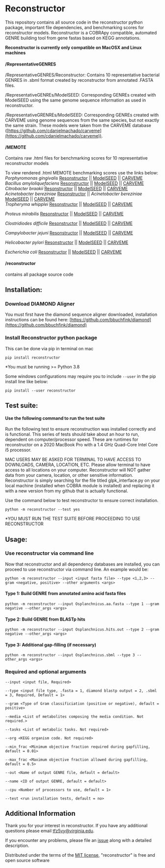 # Reconstructor
This repository contains all source code in the reconstructor python package, important file dependencies, and benchmarking scores for reconstructor models. Reconstructor is a COBRApy compatible, automated GENRE building tool from gene fastas based on KEGG annotations.

****Reconstructor is currently only compatible on MacOSX and Linux machines****
#### /RepresentativeGENRES
/RepresentativeGENRES/Reconstructor: Contains 10 representative bacterial GENRES in .sbml format created by reconstructor from annotated .FASTA files.

/RepresentativeGENREs/ModelSEED: Corresponding GENREs created with ModelSEED using the same genome sequence information as used in reconstructor. 

/RepresentativeGRENREs/ModelSEED: Corresponding GENREs created with CARVEME using genome sequences from the same species, but not exactly the same strain. These models were taken from the CARVEME database ([https://github.com/cdanielmachado/carveme](https://github.com/cdanielmachado/carveme)).

#### /MEMOTE
Contains raw .html files for benchmarking scores for 10 representative reconstructor models

To view rendered .html MEMOTE benchmarking scores use the links below:  
*Porphyromonas gingivalis* [Resonstructor](https://emmamglass.github.io/ReconstructorMEMOTE.io/837.83.sbml.html) || [ModelSEED](https://emmamglass.github.io/ReconstructorMEMOTE.io/837.83MS.html) || [CARVEME](https://emmamglass.github.io/ReconstructorMEMOTE.io/837.83C.html)  
*Bacillus amyloliquefaciens* [Resonstructor](https://emmamglass.github.io/ReconstructorMEMOTE.io/1390.556.sbml.html) || [ModelSEED](https://emmamglass.github.io/ReconstructorMEMOTE.io/1390.556MS.html) || [CARVEME](https://emmamglass.github.io/ReconstructorMEMOTE.io/1390.556C.html)  
*Citrobacter braakii* [Resonstructor](https://emmamglass.github.io/ReconstructorMEMOTE.io/57706.84.sbml.html) || [ModelSEED](https://emmamglass.github.io/ReconstructorMEMOTE.io/57706.84MS.html) || [CARVEME](https://emmamglass.github.io/ReconstructorMEMOTE.io/57706.84C.html)  
*Acinetobacter bereziniae* [Resonstructor](https://emmamglass.github.io/ReconstructorMEMOTE.io/106648.24.sbml.html) || *Acinetobacter bereziniae* [ModelSEED](https://emmamglass.github.io/ReconstructorMEMOTE.io/106648.24MS.html) || [CARVEME](https://emmamglass.github.io/ReconstructorMEMOTE.io/106648.24C.html)  
*Tropheryma whipplei* [Resonstructor](https://emmamglass.github.io/ReconstructorMEMOTE.io/218496.4.sbml.html) || [ModelSEED](https://emmamglass.github.io/ReconstructorMEMOTE.io/218496.4MS.html) || [CARVEME](https://emmamglass.github.io/ReconstructorMEMOTE.io/218496.4C.html)  

*Proteus mirabilis* [Resonstructor](https://emmamglass.github.io/ReconstructorMEMOTE.io/529507.6.sbml.html) || [ModelSEED](https://emmamglass.github.io/ReconstructorMEMOTE.io/529507.6MS.html) || [CARVEME](https://emmamglass.github.io/ReconstructorMEMOTE.io/529507.6C.html)  

*Clostridiodes difficile* [Resonstructor](https://emmamglass.github.io/ReconstructorMEMOTE.io/699034.5.sbml.html) || [ModelSEED](https://emmamglass.github.io/ReconstructorMEMOTE.io/699034.5MS.html) || [CARVEME](https://emmamglass.github.io/ReconstructorMEMOTE.io/699034.5C.html)  

*Campylobacter jejuni* [Resonstructor](https://emmamglass.github.io/ReconstructorMEMOTE.io/1349827.3.sbml.html) || [ModelSEED](https://emmamglass.github.io/ReconstructorMEMOTE.io/1349827.3MS.html) || [CARVEME](https://emmamglass.github.io/ReconstructorMEMOTE.io/1349827.3C.html)  

*Helicobacter pylori* [Resonstructor](https://emmamglass.github.io/ReconstructorMEMOTE.io/1382925.3.sbml.html) || [ModelSEED](https://emmamglass.github.io/ReconstructorMEMOTE.io/1382925.3MS.html) || [CARVEME](https://emmamglass.github.io/ReconstructorMEMOTE.io/1382925.3C.html)  

*Escherichia coli* [Resonstructor](https://emmamglass.github.io/ReconstructorMEMOTE.io/2848143.3.sbml.html) || [ModelSEED](https://emmamglass.github.io/ReconstructorMEMOTE.io/2848143.3MS.html) || [CARVEME](https://emmamglass.github.io/ReconstructorMEMOTE.io/2848143.3C.html)  

#### /reconstructor
contains all package source code

## Installation:
### Download DIAMOND Aligner
You must first have the diamond sequence aligner downloaded, installation instructions can be found here: [https://github.com/bbuchfink/diamond](https://github.com/bbuchfink/diamond)

### Install Reconstructor python package
This can be done via pip in terminal on mac

```
pip install reconstructor
```

*You must be running >= Python 3.8

Some windows configurations may require you to include ``` --user ``` in the pip install line like below:
```
pip install --user reconstructor
```

## Test suite:
#### Use the following command to run the test suite
Run the following test to ensure reconstruction was installed correctly and is functional. This series of tests should take about an hour to run, dependent on computer/processor speed. These are runtimes for reconstructor on a 2020 MacBook Pro with a 1.4 GHz Quad-Core Intel Core i5 processor.

MAC USERS MAY BE ASKED FOR TERMINAL TO HAVE ACCESS TO DOWNLOADS, CAMERA, LOCATION, ETC. Please allow terminal to have access to all locations on your computer. Reconstructor will NOT gather data from your camera, location, or other sensitive information. Reconstructor is simply searching for the file titled glpk_interface.py on your local machine (installed when COBRA module is installed) and replacing it with a new version from my github that is actually functional.

Use the command below to test reconstructor to ensure correct installation. 

```
python -m reconstructor --test yes
```
*YOU MUST RUN THE TEST SUITE BEFORE PROCEEDING TO USE RECONSTRUCTOR

## Usage:
### Use reconstructor via command line
Now that reconstructor and all dependency databases are installed, you can proceed to use reconstructor via command line. An example would be:
```
python -m reconstructor --input <input fasta file> --type <1,2,3> --gram <negative, positive> --other arguments <args>
```
#### Type 1: Build GENRE from annotated amino acid fasta files
```
python -m reconstructor --input Osplanchnicus.aa.fasta --type 1 --gram negative --other_args <args>
```

#### Type 2: Build GENRE from BLASTp hits
```
python -m reconstructor --input Osplanchnicus.hits.out --type 2 --gram negative --other_args <args>
```

#### Type 3: Additional gap-filling (if necessary)
```
python -m reconstructor --input Osplanchnicus.sbml --type 3 --other_args <args>
```
### Required and optional arguments
```
--input <input file, Required>
```
```
--type <input file type, .fasta = 1, diamond blastp output = 2, .sbml = 3, Required, Default = 1> 
```
```
--gram <Type of Gram classificiation (positive or negative), default = positive>
```
```
--media <List of metabolites composing the media condition. Not required.>
```
```
--tasks <List of metabolic tasks. Not required>
```
```
--org <KEGG organism code. Not required>
```
```
--min_frac <Minimum objective fraction required during gapfilling, default = 0.01>
```
```
--max_frac <Maximum objective fraction allowed during gapfilling, default = 0.5>
```
```
--out <Name of output GENRE file, default = default>
```
```
--name <ID of output GENRE, default = default>
```
```
--cpu <Number of processors to use, default = 1>
```

```
--test <run installation tests, default = no>
```
## Additional Information
Thank you for your interest in reconstructor. If you have any additional questions please email tfz5vy@virginia.edu.

If you encounter any problems, please file an [issue](https://github.com/emmamglass/reconstructor/issues) along with a detailed description.

Distributed under the terms of the [MIT license](https://github.com/emmamglass/reconstructor/blob/main/reconstructor/LICENSE), "reconstructor" is free and open source software
